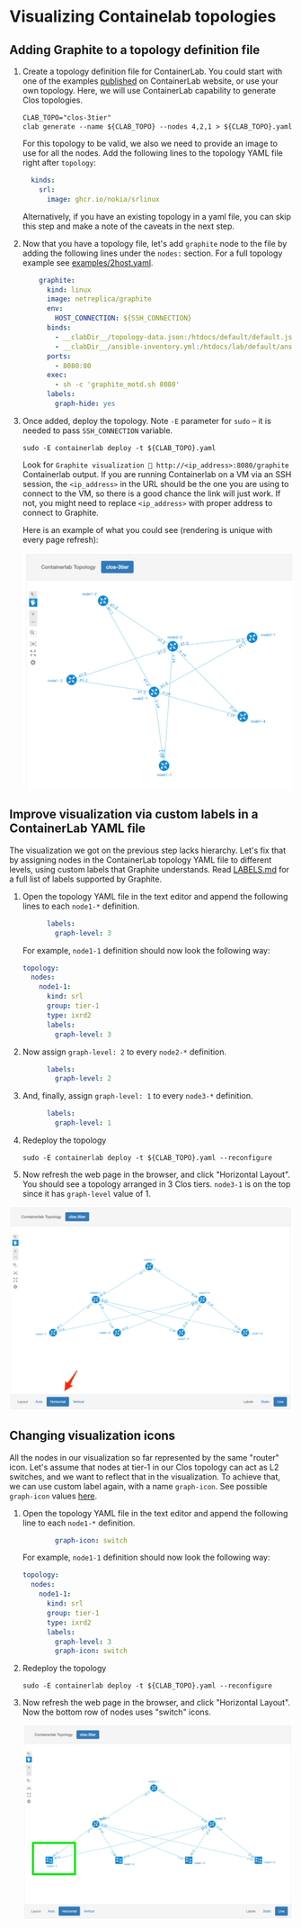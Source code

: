 # Visualizing Containelab topologies

## Adding Graphite to a topology definition file


1. Create a topology definition file for ContainerLab. You could start with one of the examples [published](https://containerlab.dev/lab-examples/lab-examples/) on ContainerLab website, or use your own topology. Here, we will use ContainerLab capability to generate Clos topologies.

    ```Shell
    CLAB_TOPO="clos-3tier"
    clab generate --name ${CLAB_TOPO} --nodes 4,2,1 > ${CLAB_TOPO}.yaml
    ```

    For this topology to be valid, we also we need to provide an image to use for all the nodes. Add the following lines to the topology YAML file right after `topology`:

    ```Yaml
      kinds:
        srl:
          image: ghcr.io/nokia/srlinux
    ```

    Alternatively, if you have an existing topology in a yaml file, you can skip this step and make a note of the caveats in the next step.

2. Now that you have a topology file, let's add `graphite` node to the file by adding the following lines under the `nodes:` section.  For a full topology example see [examples/2host.yaml](../examples/2host.yaml).

    ```Yaml
        graphite:
          kind: linux
          image: netreplica/graphite
          env:
            HOST_CONNECTION: ${SSH_CONNECTION}
          binds:
            - __clabDir__/topology-data.json:/htdocs/default/default.json:ro
            - __clabDir__/ansible-inventory.yml:/htdocs/lab/default/ansible-inventory.yml:ro
          ports:
            - 8080:80
          exec:
            - sh -c 'graphite_motd.sh 8080'
          labels:
            graph-hide: yes
    ```

3. Once added, deploy the topology. Note `-E` parameter for `sudo` – it is needed to pass `SSH_CONNECTION` variable.

    ```Shell
    sudo -E containerlab deploy -t ${CLAB_TOPO}.yaml
    ```

    Look for `Graphite visualization 🎨 http://<ip_address>:8080/graphite` Containerlab output. If you are running Containerlab on a VM via an SSH session, the `<ip_address>` in the URL should be the one you are using to connect to the VM, so there is a good chance the link will just work. If not, you might need to replace `<ip_address>` with proper address to connect to Graphite.

    Here is an example of what you could see (rendering is unique with every page refresh):

    ![clos-3tier Graphite Topology Visualization](../images/clos-3tier.clab.png)

## Improve visualization via custom labels in a ContainerLab YAML file

The visualization we got on the previous step lacks hierarchy. Let's fix that by assigning nodes in the ContainerLab topology YAML file to different levels, using custom labels that Graphite understands. Read [LABELS.md](LABELS.md) for a full list of labels supported by Graphite.

1. Open the topology YAML file in the text editor and append the following lines to each `node1-*` definition.

    ```Yaml
          labels:
            graph-level: 3
    ```

    For example, `node1-1` definition should now look the following way:

    ```Yaml
    topology:
      nodes:
        node1-1:
          kind: srl
          group: tier-1
          type: ixrd2
          labels:
            graph-level: 3
    ```

2. Now assign `graph-level: 2` to every `node2-*` definition.

    ```Yaml
          labels:
            graph-level: 2
    ```

3. And, finally, assign `graph-level: 1` to every `node3-*` definition.

    ```Yaml
          labels:
            graph-level: 1
    ```

4. Redeploy the topology

    ```Shell
    sudo -E containerlab deploy -t ${CLAB_TOPO}.yaml --reconfigure
    ```

5. Now refresh the web page in the browser, and click "Horizontal Layout". You should see a topology arranged in 3 Clos tiers. `node3-1` is on the top since it has `graph-level` value of 1.

![clos-3tier Graphite Topology Visualization arranged in tiers](../images/clos-3tier.clab.levels.png)

## Changing visualization icons

All the nodes in our visualization so far represented by the same "router" icon. Let's assume that nodes at tier-1 in our Clos topology can act as L2 switches, and we want to reflect that in the visualization. To achieve that, we can use custom label again, with a name `graph-icon`.  See possible `graph-icon` values [here](LABELS.md#node-icons).


1. Open the topology YAML file in the text editor and append the following line to each `node1-*` definition.

    ```Yaml
            graph-icon: switch
    ```

    For example, `node1-1` definition should now look the following way:

    ```Yaml
    topology:
      nodes:
        node1-1:
          kind: srl
          group: tier-1
          type: ixrd2
          labels:
            graph-level: 3
            graph-icon: switch
    ```

4. Redeploy the topology

    ```Shell
    sudo -E containerlab deploy -t ${CLAB_TOPO}.yaml --reconfigure
    ```

3. Now refresh the web page in the browser, and click "Horizontal Layout". Now the bottom row of nodes uses "switch" icons.

    ![clos-3tier Graphite Topology Visualization with switch icons](../images/clos-3tier.clab.icons.png)
